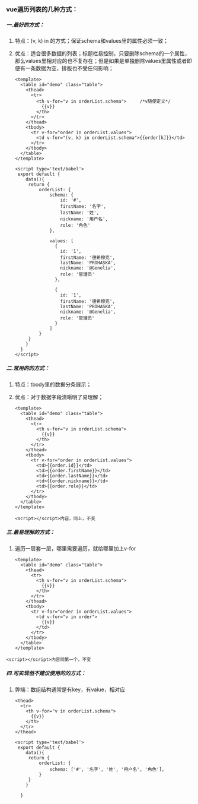 ### vue遍历列表的几种方式：

##### 一.最好的方式：
1. 特点：(v, k) in 的方式；保证schema和values里的属性必须一致；
2. 优点：适合很多数据的列表；标题栏易控制，只要删除schema的一个属性，那么values里相对应的也不复存在；但是如果是单独删除values里属性或者即便有一条数据为空，排版也不受任何影响；

    ```
    <template>
      <table id="demo" class="table">
        <thead>
          <tr>
            <th v-for="v in orderList.schema">     /*v随便定义*/
              {{v}}
            </th>
          </tr>
        </thead>
        <tbody>
          <tr v-for="order in orderList.values">
            <td v-for="(v, k) in orderList.schema">{{order[k]}}</td>
          </tr>
        </tbody>
      </table>
    </template>
    ```

    ```
    <script type='text/babel'>
     export default {
        data(){
         return {
             orderList: {
                 schema: {
                     id: '#',
                     firstName: '名字',
                     lastName: '姓',
                     nickname: '用户名',
                     role: '角色'
                 },

                 values: [
                   {
                     id: '1',
                     firstName: '德希穆克',
                     lastName: 'PROHASKA',
                     nickname: '@Genelia',
                     role: '管理员'
                   },

                   {
                     id: '1',
                     firstName: '德希穆克',
                     lastName: 'PROHASKA',
                     nickname: '@Genelia',
                     role: '管理员'
                   }
                 ]
             }
         }
        }
      }
    </script>
    ```

##### 二.常用的的方式：
1. 特点：tbody里的数据分条展示；
2. 优点：对于数据字段清晰明了易理解；

    ```
    <template>
      <table id="demo" class="table">
        <thead>
          <tr>
            <th v-for="v in orderList.schema">
              {{v}}
            </th>
          </tr>
        </thead>
        <tbody>
          <tr v-for="order in orderList.values">
            <td>{{order.id}}</td>
            <td>{{order.firstName}}</td>
            <td>{{order.lastName}}</td>
            <td>{{order.nickname}}</td>
            <td>{{order.role}}</td>
          </tr>
        </tbody>
      </table>
    </template>
    ```

    ```
    <script></script>内容，同上，不变
    ```

##### 三.最易理解的方式：
1. 遍历一层套一层，哪里需要遍历，就给哪里加上v-for

    ```
    <template>
      <table id="demo" class="table">
        <thead>
          <tr>
            <th v-for="v in orderList.schema">
              {{v}}
            </th>
          </tr>
        </thead>
        <tbody>
          <tr v-for="order in orderList.values">
            <td v-for="v in order">
              {{v}}
            </td>
          </tr>
        </tbody>
      </table>
    </template>
    ```

```
<script></script>内容同第一个，不变
```

##### 四.可实现但不建议使用的的方式：
1. 弊端：数组结构通常是有key，有value，相对应

    ```
    <thead>
      <tr>
        <th v-for="v in orderList.schema">
          {{v}}
        </th>
      </tr>
    </thead>
    ```

    ```
    <script type='text/babel'>
     export default {
        data(){
         return {
             orderList: {
                 schema: ['#', '名字', '姓', '用户名', '角色'],
             }
         }
        }

      }
    ```
